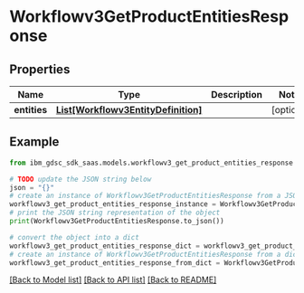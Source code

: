 # Workflowv3GetProductEntitiesResponse


## Properties

Name | Type | Description | Notes
------------ | ------------- | ------------- | -------------
**entities** | [**List[Workflowv3EntityDefinition]**](Workflowv3EntityDefinition.md) |  | [optional] 

## Example

```python
from ibm_gdsc_sdk_saas.models.workflowv3_get_product_entities_response import Workflowv3GetProductEntitiesResponse

# TODO update the JSON string below
json = "{}"
# create an instance of Workflowv3GetProductEntitiesResponse from a JSON string
workflowv3_get_product_entities_response_instance = Workflowv3GetProductEntitiesResponse.from_json(json)
# print the JSON string representation of the object
print(Workflowv3GetProductEntitiesResponse.to_json())

# convert the object into a dict
workflowv3_get_product_entities_response_dict = workflowv3_get_product_entities_response_instance.to_dict()
# create an instance of Workflowv3GetProductEntitiesResponse from a dict
workflowv3_get_product_entities_response_from_dict = Workflowv3GetProductEntitiesResponse.from_dict(workflowv3_get_product_entities_response_dict)
```
[[Back to Model list]](../README.md#documentation-for-models) [[Back to API list]](../README.md#documentation-for-api-endpoints) [[Back to README]](../README.md)


